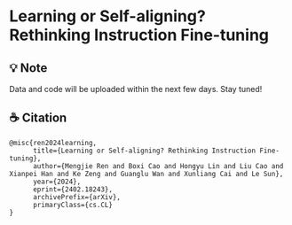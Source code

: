 # Learning or Self-aligning? Rethinking Instruction Fine-tuning

## 💡 Note
Data and code will be uploaded within the next few days. Stay tuned!



## ☕️ Citation
```
@misc{ren2024learning,
      title={Learning or Self-aligning? Rethinking Instruction Fine-tuning}, 
      author={Mengjie Ren and Boxi Cao and Hongyu Lin and Liu Cao and Xianpei Han and Ke Zeng and Guanglu Wan and Xunliang Cai and Le Sun},
      year={2024},
      eprint={2402.18243},
      archivePrefix={arXiv},
      primaryClass={cs.CL}
}
```
